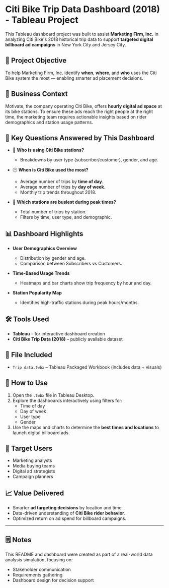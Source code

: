 # Citi Bike Trip Data Dashboard (2018) - Tableau Project

This Tableau dashboard project was built to assist **Marketing Firm, Inc.** in analyzing Citi Bike's 2018 historical trip data to support **targeted digital billboard ad campaigns** in New York City and Jersey City.

## 🎯 Project Objective

To help Marketing Firm, Inc. identify **when**, **where**, and **who** uses the Citi Bike system the most — enabling smarter ad placement decisions.

## 🧩 Business Context

Motivate, the company operating Citi Bike, offers **hourly digital ad space** at its bike stations. To ensure these ads reach the right people at the right time, the marketing team requires actionable insights based on rider demographics and station usage patterns.

## 🧠 Key Questions Answered by This Dashboard

- 👥 **Who is using Citi Bike stations?**
  - Breakdowns by user type (subscriber/customer), gender, and age.

- 🕐 **When is Citi Bike used the most?**
  - Average number of trips by **time of day**.
  - Average number of trips by **day of week**.
  - Monthly trip trends throughout 2018.

- 📍 **Which stations are busiest during peak times?**
  - Total number of trips by station.
  - Filters by time, user type, and demographic.

## 📊 Dashboard Highlights

- **User Demographics Overview**
  - Distribution by gender and age.
  - Comparison between Subscribers vs Customers.

- **Time-Based Usage Trends**
  - Heatmaps and bar charts show trip frequency by hour and day.

- **Station Popularity Map**
  - Identifies high-traffic stations during peak hours/months.

## 🛠 Tools Used

- **Tableau** – for interactive dashboard creation
- **Citi Bike Trip Data (2018)** – publicly available dataset

## 📁 File Included

- `Trip data.twbx` – Tableau Packaged Workbook (includes data + visuals)

## 🚀 How to Use

1. Open the `.twbx` file in Tableau Desktop.
2. Explore the dashboards interactively using filters for:
   - Time of day
   - Day of week
   - User type
   - Gender
3. Use the maps and charts to determine the **best times and locations** to launch digital billboard ads.

## 📌 Target Users

- Marketing analysts
- Media buying teams
- Digital ad strategists
- Campaign planners

## 📈 Value Delivered

- Smarter **ad targeting decisions** by location and time.
- Data-driven understanding of **Citi Bike rider behavior**.
- Optimized return on ad spend for billboard campaigns.

---

## 🗒️ Notes

This README and dashboard were created as part of a real-world data analysis simulation, focusing on:
- Stakeholder communication
- Requirements gathering
- Dashboard design for decision support

